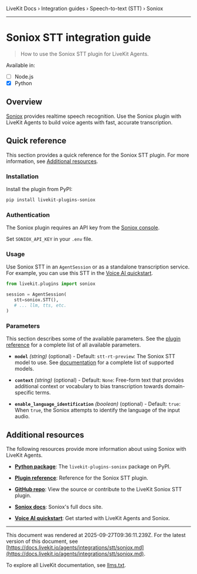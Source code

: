 LiveKit Docs › Integration guides › Speech-to-text (STT) › Soniox

---

# Soniox STT integration guide

> How to use the Soniox STT plugin for LiveKit Agents.

Available in:
- [ ] Node.js
- [x] Python

## Overview

[Soniox](https://soniox.com/) provides realtime speech recognition. Use the Soniox plugin with LiveKit Agents to build voice agents with fast, accurate transcription.

## Quick reference

This section provides a quick reference for the Soniox STT plugin. For more information, see [Additional resources](#additional-resources).

### Installation

Install the plugin from PyPI:

```bash
pip install livekit-plugins-soniox

```

### Authentication

The Soniox plugin requires an API key from the [Soniox console](https://console.soniox.com/).

Set `SONIOX_API_KEY` in your `.env` file.

### Usage

Use Soniox STT in an `AgentSession` or as a standalone transcription service. For example, you can use this STT in the [Voice AI quickstart](https://docs.livekit.io/agents/start/voice-ai.md).

```python
from livekit.plugins import soniox

session = AgentSession(
   stt=soniox.STT(),
   # ... llm, tts, etc.
)

```

### Parameters

This section describes some of the available parameters. See the [plugin reference](https://docs.livekit.io/reference/python/v1/livekit/plugins/soniox/index.html.md) for a complete list of all available parameters.

- **`model`** _(string)_ (optional) - Default: `stt-rt-preview`: The Soniox STT model to use. See [documentation](https://soniox.com/docs/stt/models) for a complete list of supported models.

- **`context`** _(string)_ (optional) - Default: `None`: Free-form text that provides additional context or vocabulary to bias transcription towards domain-specific terms.

- **`enable_language_identification`** _(boolean)_ (optional) - Default: `true`: When `true`, the Soniox attempts to identify the language of the input audio.

## Additional resources

The following resources provide more information about using Soniox with LiveKit Agents.

- **[Python package](https://pypi.org/project/livekit-plugins-soniox/)**: The `livekit-plugins-soniox` package on PyPI.

- **[Plugin reference](https://docs.livekit.io/reference/python/v1/livekit/plugins/soniox/index.html.md)**: Reference for the Soniox STT plugin.

- **[GitHub repo](https://github.com/livekit/agents/tree/main/livekit-plugins/livekit-plugins-soniox)**: View the source or contribute to the LiveKit Soniox STT plugin.

- **[Soniox docs](https://soniox.com/docs)**: Soniox's full docs site.

- **[Voice AI quickstart](https://docs.livekit.io/agents/start/voice-ai.md)**: Get started with LiveKit Agents and Soniox.

---

This document was rendered at 2025-09-27T09:36:11.239Z.
For the latest version of this document, see [https://docs.livekit.io/agents/integrations/stt/soniox.md](https://docs.livekit.io/agents/integrations/stt/soniox.md).

To explore all LiveKit documentation, see [llms.txt](https://docs.livekit.io/llms.txt).